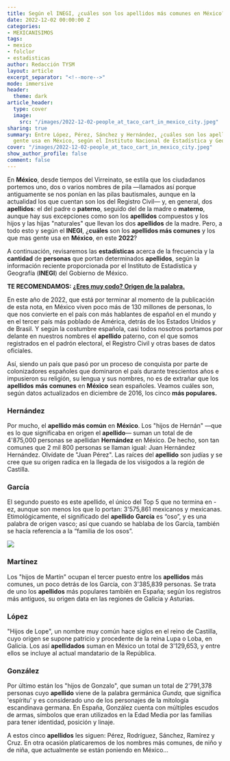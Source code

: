 ```yaml
---
title: Según el INEGI, ¿cuáles son los apellidos más comunes en México?
date: 2022-12-02 00:00:00 Z
categories:
- MEXICANISIMOS
tags:
- mexico
- folclor
- estadisticas
author: Redacción TYSM
layout: article
excerpt_separator: "<!--more-->"
mode: immersive
header:
  theme: dark
article_header:
  type: cover
  image:
    src: "/images/2022-12-02-people_at_taco_cart_in_mexico_city.jpeg"
sharing: true
summary: Entre López, Pérez, Sánchez y Hernández, ¿cuáles son los apellidos que más
  gente usa en México, según el Instituto Nacional de Estadística y Geografía?
cover: "/images/2022-12-02-people_at_taco_cart_in_mexico_city.jpeg"
show_author_profile: false
comment: false
---
```


En **México**, desde tiempos del Virreinato, se estila que los ciudadanos portemos uno, dos o varios nombres de pila —llamados así porque antiguamente se nos ponían en las pilas bautismales, aunque en la actualidad los que cuentan son los del Registro Civil— y, en general, dos **apellidos**: el del padre o **paterno**, seguido del de la madre o **materno**, aunque hay sus excepciones como son los **apellidos** compuestos y los hijos y las hijas "naturales" que llevan los dos **apellidos** de la madre. Pero, a todo esto y según el **INEGI**, ¿**cuáles** son los **apellidos más comunes** y los que mas gente usa en **México**, en este **2022**?

A continuación, revisaremos las **estadísticas** acerca de la frecuencia y la **cantidad** de **personas** que portan determinados **apellidos**, según la información reciente proporcionada por el Instituto de Estadística y Geografía (**INEGI**) del Gobierno de México.

**TE RECOMENDAMOS:** [**¿Eres muy codo? Origen de la palabra.**](https://blog.tonoysumariachi.com/mexicanisimos/2022/06/23/eres-muy-codo-aqui-el-origen-de-la-palabra.html)

En este año de 2022, que está por terminar al momento de la publicación de esta nota, en México viven poco más de 130 millones de personas, lo que nos convierte en el país con más hablantes de español en el mundo y en el tercer país más poblado de América, detrás de los Estados Unidos y de Brasil. Y según la costumbre española, casi todos nosotros portamos por delante en nuestros nombres el **apellido** paterno, con el que somos registrados en el padrón electoral, el Registro Civil y otras bases de datos oficiales.

Así, siendo un país que pasó por un proceso de conquista por parte de colonizadores españoles que dominaron el país durante trescientos años e impusieron su religión, su lengua y sus nombres, no es de extrañar que los **apellidos** **más** **comunes** en **México** sean españoles. Veamos cuáles son, según datos actualizados en diciembre de 2016, los cinco **más populares.**

### Hernández

Por mucho, el **apellido más común** en **México**. Los "hijos de Hernán" —que es lo que significaba en origen el **apellido**— suman un total de de 4'875,000 personas se apellidan **Hernández** en México. De hecho, son tan comunes que 2 mil 800 personas se llaman igual: Juan Hernández Hernández. Olvídate de "Juan Pérez". Las raíces del **apellido** son judías y se cree que su origen radica en la llegada de los visigodos a la región de Castilla.

### García

El segundo puesto es este apellido, el único del Top 5 que no termina en -ez, aunque son menos los que lo portan: 3'575,861 mexicanos y mexicanas. Etimológicamente, el significado del **apellido** **García** es “oso”, y es una palabra de origen vasco; así que cuando se hablaba de los García, también se hacía referencia a la “familia de los osos”.

![](https://upload.wikimedia.org/wikipedia/commons/thumb/d/d7/Fachada_de_las_oficinas_de_la_Direcci%C3%B3n_General_del_Registro_Civil_de_la_Ciudad_de_M%C3%A9xico.jpg/1024px-Fachada_de_las_oficinas_de_la_Direcci%C3%B3n_General_del_Registro_Civil_de_la_Ciudad_de_M%C3%A9xico.jpg)

### Martínez

Los "hijos de Martín" ocupan el tercer puesto entre los **apellidos** más comunes, un poco detrás de los García, con 3'385,839 personas. Se trata de uno los **apellidos** más populares también en España; según los registros más antiguos, su origen data en las regiones de Galicia y Asturias.

### López

"Hijos de Lope", un nombre muy común hace siglos en el reino de Castilla, cuyo origen se supone patricio y procedente de la reina Lupa o Loba, en Galicia. Los así **apellidados** suman en México un total de 3'129,653, y entre ellos se incluye al actual mandatario de la República.

### González

Por último están los "hijos de Gonzalo", que suman un total de 2'791,378 personas cuyo **apellido** viene de la palabra germánica _Gunda,_ que significa 'espíritu' y es considerado uno de los personajes de la mitología escandinava germana. En España, González cuenta con múltiples escudos de armas, símbolos que eran utilizados en la Edad Media por las familias para tener identidad, posición y linaje.

A estos cinco **apellidos** les siguen: Pérez, Rodríguez, Sánchez, Ramírez y Cruz. En otra ocasión platicaremos de los nombres más comunes, de niño y de niña, que actualmente se están poniendo en México…
